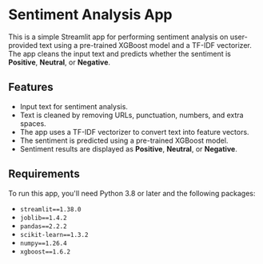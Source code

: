 # Sentiment Analysis App

This is a simple Streamlit app for performing sentiment analysis on user-provided text using a pre-trained XGBoost model and a TF-IDF vectorizer. The app cleans the input text and predicts whether the sentiment is **Positive**, **Neutral**, or **Negative**.

## Features

- Input text for sentiment analysis.
- Text is cleaned by removing URLs, punctuation, numbers, and extra spaces.
- The app uses a TF-IDF vectorizer to convert text into feature vectors.
- The sentiment is predicted using a pre-trained XGBoost model.
- Sentiment results are displayed as **Positive**, **Neutral**, or **Negative**.

## Requirements

To run this app, you'll need Python 3.8 or later and the following packages:

- `streamlit==1.38.0`
- `joblib==1.4.2`
- `pandas==2.2.2`
- `scikit-learn==1.3.2`
- `numpy==1.26.4`
- `xgboost==1.6.2`


